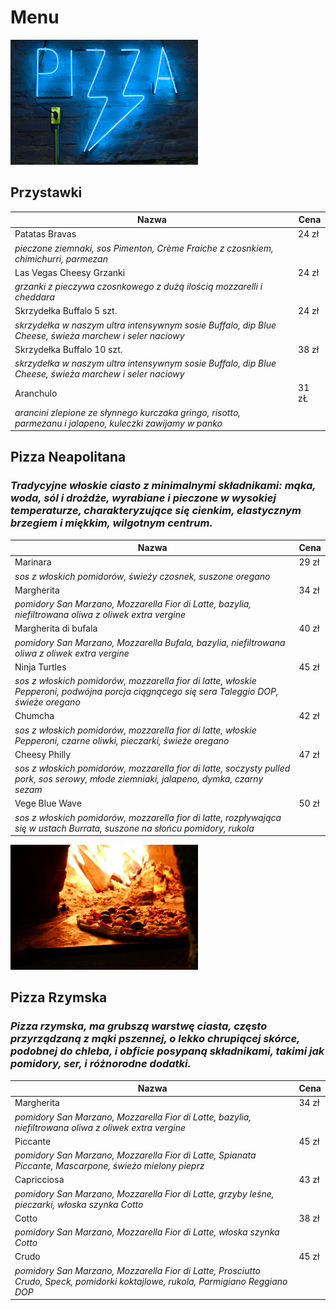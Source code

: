 # Menu

<img src="img/pexels-rodolfoclix-1596884.jpg" width="300">

## Przystawki
| Nazwa                      | Cena  |
|----------------------------|-------|
|Patatas Bravas              | 24 zł |
|*pieczone ziemnaki, sos Pimenton, Crème Fraiche z czosnkiem, chimichurri, parmezan*|
|Las Vegas Cheesy Grzanki    | 24 zł |
|*grzanki z pieczywa czosnkowego z dużą ilością mozzarelli i cheddara*|
|Skrzydełka Buffalo 5 szt.   | 24 zł |
|*skrzydełka w naszym ultra intensywnym sosie Buffalo, dip Blue Cheese, świeża marchew i seler naciowy*|
|Skrzydełka Buffalo 10 szt.  | 38 zł |
|*skrzydełka w naszym ultra intensywnym sosie Buffalo, dip Blue Cheese, świeża marchew i seler naciowy*|
|Aranchulo                   | 31 zŁ |
|*arancini zlepione ze słynnego kurczaka gringo, risotto, parmezanu i jalapeno, kuleczki zawijamy w panko*|


## Pizza Neapolitana
### *Tradycyjne włoskie ciasto z minimalnymi składnikami: mąka, woda, sól i drożdże, wyrabiane i pieczone w wysokiej temperaturze, charakteryzujące się cienkim, elastycznym brzegiem i miękkim, wilgotnym centrum.*
| Nazwa | Cena
|-----------|-----|
| Marinara | 29 zł |
|*sos z włoskich pomidorów, świeży czosnek, suszone oregano*  |
| Margherita | 34 zł |
|*pomidory San Marzano, Mozzarella Fior di Latte, bazylia, niefiltrowana oliwa z oliwek extra vergine* |
| Margherita di bufala | 40 zł |
|*pomidory San Marzano, Mozzarella Bufala, bazylia, niefiltrowana oliwa z oliwek extra vergine*|
|Ninja Turtles | 45 zł
|*sos z włoskich pomidorów, mozzarella fior di latte, włoskie Pepperoni, podwójna porcja ciągnącego się sera Taleggio DOP, świeże oregano*|
|Chumcha | 42 zł|
|*sos z włoskich pomidorów, mozzarella fior di latte, włoskie Pepperoni, czarne oliwki, pieczarki, świeże oregano*|
|Cheesy Philly | 47 zł |
|*sos z włoskich pomidorów, mozzarella fior di latte, soczysty pulled pork, sos serowy, młode ziemniaki, jalapeno, dymka, czarny sezam*|
|Vege Blue Wave | 50 zł |
|*sos z włoskich pomidorów, mozzarella fior di latte, rozpływająca się w ustach Burrata, suszone na słońcu pomidory, rukola*|

<img src="img/pexels-viniciusbenedit-1082343.jpg" width="300">

## Pizza Rzymska
### *Pizza rzymska, ma grubszą warstwę ciasta, często przyrządzaną z mąki pszennej, o lekko chrupiącej skórce, podobnej do chleba, i obficie posypaną składnikami, takimi jak pomidory, ser, i różnorodne dodatki.*
| Nazwa | Cena
|-----------|-----|
|Margherita | 34 zł |
|*pomidory San Marzano, Mozzarella Fior di Latte, bazylia, niefiltrowana oliwa z oliwek extra vergine*|
|Piccante | 45 zł |
|*pomidory San Marzano, Mozzarella Fior di Latte, Spianata Piccante, Mascarpone, świeżo mielony pieprz*|
|Capricciosa | 43 zł |
|*pomidory San Marzano, Mozzarella Fior di Latte, grzyby leśne, pieczarki, włoska szynka Cotto*|
|Cotto | 38 zł |
|*pomidory San Marzano, Mozzarella Fior di Latte, włoska szynka Cotto*|
|Crudo | 45 zł |
|*pomidory San Marzano, Mozzarella Fior di Latte, Prosciutto Crudo, Speck, pomidorki koktajlowe, rukola, Parmigiano Reggiano DOP*|
